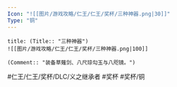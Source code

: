 ```yaml
---
Icon: "![[图片/游戏攻略/仁王/仁王/奖杯/三种神器.png|30]]"
Type: "铜"
---
```

```ad-common-bronze-trophy
title: (Title:: "三种神器")
![[图片/游戏攻略/仁王/仁王/奖杯/三种神器.png|100]]

(Comment:: "装备草薙剑、八尺琼勾玉与八咫镜。")
```

#仁王/仁王/奖杯/DLC/义之继承者 #奖杯 #奖杯/铜
